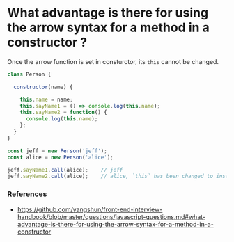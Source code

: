 # What advantage is there for using the arrow syntax for a method in a constructor ?
Once the arrow function is set in consturctor, its `this` cannot be changed.

```js
class Person {

  constructor(name) {

    this.name = name;
    this.sayName1 = () => console.log(this.name);
    this.sayName2 = function() {
      console.log(this.name);
    };
  }
}

const jeff = new Person('jeff');
const alice = new Person('alice');

jeff.sayName1.call(alice);    // jeff
jeff.sayName2.call(alice);    // alice, `this` has been changed to instance alice
```

### References
 - https://github.com/yangshun/front-end-interview-handbook/blob/master/questions/javascript-questions.md#what-advantage-is-there-for-using-the-arrow-syntax-for-a-method-in-a-constructor
